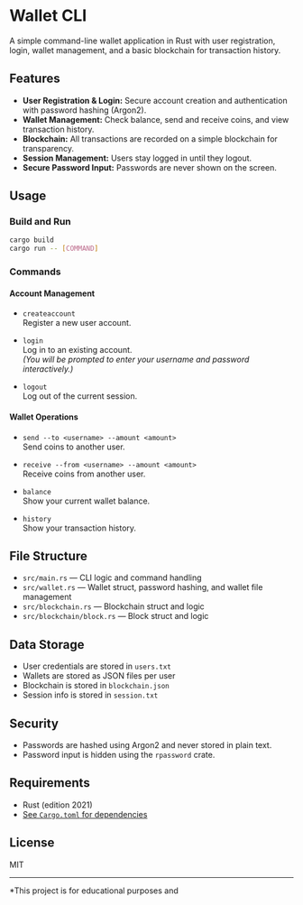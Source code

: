 # Wallet CLI

A simple command-line wallet application in Rust with user registration, login, wallet management, and a basic blockchain for transaction history.

## Features

- **User Registration & Login:** Secure account creation and authentication with password hashing (Argon2).
- **Wallet Management:** Check balance, send and receive coins, and view transaction history.
- **Blockchain:** All transactions are recorded on a simple blockchain for transparency.
- **Session Management:** Users stay logged in until they logout.
- **Secure Password Input:** Passwords are never shown on the screen.

## Usage

### Build and Run

```sh
cargo build
cargo run -- [COMMAND]
```

### Commands

#### Account Management

- `createaccount`  
  Register a new user account.

- `login`  
  Log in to an existing account.  
  _(You will be prompted to enter your username and password interactively.)_

- `logout`  
  Log out of the current session.

#### Wallet Operations

- `send --to <username> --amount <amount>`  
  Send coins to another user.

- `receive --from <username> --amount <amount>`  
  Receive coins from another user.

- `balance`  
  Show your current wallet balance.

- `history`  
  Show your transaction history.

## File Structure

- `src/main.rs` — CLI logic and command handling
- `src/wallet.rs` — Wallet struct, password hashing, and wallet file management
- `src/blockchain.rs` — Blockchain struct and logic
- `src/blockchain/block.rs` — Block struct and logic

## Data Storage

- User credentials are stored in `users.txt`
- Wallets are stored as JSON files per user
- Blockchain is stored in `blockchain.json`
- Session info is stored in `session.txt`

## Security

- Passwords are hashed using Argon2 and never stored in plain text.
- Password input is hidden using the `rpassword` crate.

## Requirements

- Rust (edition 2021)
- [See `Cargo.toml` for dependencies](Cargo.toml)

## License

MIT

---

*This project is for educational purposes and
